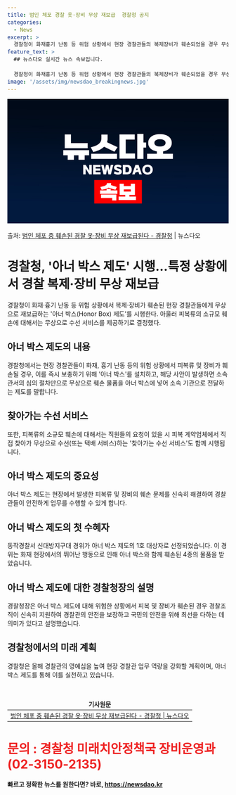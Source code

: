 ```yaml
---
title: 범인 체포 경찰 옷·장비 무상 재보급  경찰청 공지
categories:
  - News
excerpt: >
  경찰청이 화재흉기 난동 등 위험 상황에서 현장 경찰관들의 복제장비가 훼손되었을 경우 무상으로 재보급하는 아너…
feature_text: >
  ## 뉴스다오 실시간 뉴스 속보입니다.

  경찰청이 화재흉기 난동 등 위험 상황에서 현장 경찰관들의 복제장비가 훼손되었을 경우 무상으로 재보급하는 아너…
image: '/assets/img/newsdao_breakingnews.jpg'
---
```


![뉴스다오 속보](/assets/img/newsdao_breakingnews.jpg)

<p>출처: <a href="https://newsdao.kr/3209" rel="dofollow">범인 체포 중 훼손된 경찰 옷·장비 무상 재보급된다 - 경찰청</a> | 뉴스다오</p>

<h1>경찰청, '아너 박스 제도' 시행…특정 상황에서 경찰 복제·장비 무상 재보급</h1>

<p data-ke-size="size16">경찰청이 화재·흉기 난동 등 위험 상황에서 복제·장비가 훼손된 현장 경찰관들에게 무상으로 재보급하는 '아너 박스(Honor Box) 제도'를 시행한다. 아울러 피복류의 소규모 훼손에 대해서는 무상으로 수선 서비스를 제공하기로 결정했다.</p>

<h2 data-ke-size="size26">아너 박스 제도의 내용</h2>
<p data-ke-size="size16">경찰청에서는 현장 경찰관들이 화재, 흉기 난동 등의 위험 상황에서 피복류 및 장비가 훼손될 경우, 이를 즉시 보충하기 위해 '아너 박스'를 설치하고, 해당 사안이 발생하면 소속 관서의 심의 절차만으로 무상으로 훼손 물품을 아너 박스에 넣어 소속 기관으로 전달하는 제도를 말합니다.</p>

<h2 data-ke-size="size26">찾아가는 수선 서비스</h2>
<p data-ke-size="size16">또한, 피복류의 소규모 훼손에 대해서는 직원들의 요청이 있을 시 피복 계약업체에서 직접 찾아가 무상으로 수선(또는 택배 서비스)하는 '찾아가는 수선 서비스'도 함께 시행됩니다.</p>

<h2 data-ke-size="size26">아너 박스 제도의 중요성</h2>
<p data-ke-size="size16">아너 박스 제도는 현장에서 발생한 피복류 및 장비의 훼손 문제를 신속히 해결하여 경찰관들이 안전하게 업무를 수행할 수 있게 합니다.</p>

<h2 data-ke-size="size26">아너 박스 제도의 첫 수혜자</h2>
<p data-ke-size="size16">동작경찰서 신대방지구대 경위가 아너 박스 제도의 1호 대상자로 선정되었습니다. 이 경위는 화재 현장에서의 뛰어난 행동으로 인해 아너 박스와 함께 훼손된 4종의 물품을 받았습니다.</p>

<h2 data-ke-size="size26">아너 박스 제도에 대한 경찰청장의 설명</h2>
<p data-ke-size="size16">경찰청장은 아너 박스 제도에 대해 위험한 상황에서 피복 및 장비가 훼손된 경우 경찰조직이 신속히 지원하여 경찰관의 안전을 보장하고 국민의 안전을 위해 최선을 다하는 데 의미가 있다고 설명했습니다.</p>

<h2 data-ke-size="size26">경찰청에서의 미래 계획</h2>
<p data-ke-size="size16">경찰청은 올해 경찰관의 영예심을 높여 현장 경찰관 업무 역량을 강화할 계획이며, 아너 박스 제도를 통해 이를 실천하고 있습니다.</p>

<p data-ke-size="size16">&nbsp;</p>

<table>
<thead>
<tr>
<td style="text-align: center; height: 17px;"><b>기사원문</b></td>
</tr>
</thead>
<tbody>
<tr>
<td style="text-align: center; height: 17px;"><a href="https://newsdao.kr/3209">범인 체포 중 훼손된 경찰 옷·장비 무상 재보급된다 - 경찰청 | 뉴스다오</a></td>
</tr>
</tbody>
</table>
<h1><b><span style="color: #ee2323;">문의 : 경찰청 미래치안정책국 장비운영과(02-3150-2135)</span><b></h1> 

빠르고 정확한 뉴스를 원한다면? 바로, <a href="https://newsdao.kr" rel="dofollow">https://newsdao.kr</a>


